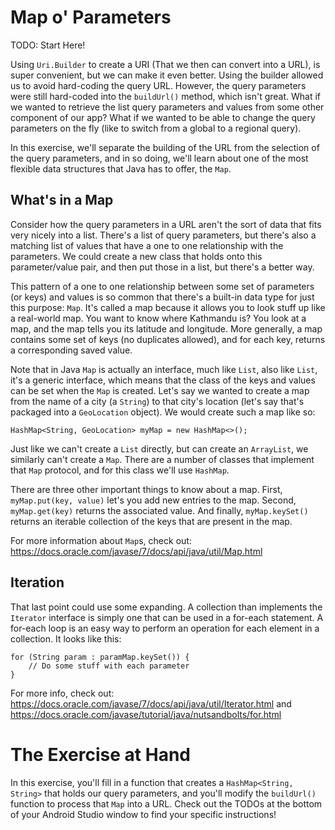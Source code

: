 # Map o' Parameters

TODO: Start Here!
 
Using `Uri.Builder` to create a URI (That we then can convert into a URL), is super convenient, but we can make it even better. Using the builder allowed us to avoid hard-coding the query URL. However, the query parameters were still hard-coded into the `buildUrl()` method, which isn't great. What if we wanted to retrieve the list query parameters and values from some other component of our app? What if we wanted to be able to change the query parameters on the fly (like to switch from a global to a regional query).

In this exercise, we'll separate the building of the URL from the selection of the query parameters, and in so doing, we'll learn about one of the most flexible data structures that Java has to offer, the `Map`.

## What's in a Map

Consider how the query parameters in a URL aren't the sort of data that fits very nicely into a list. There's a list of query parameters, but there's also a matching list of values that have a one to one relationship with the parameters. We could create a new class that holds onto this parameter/value pair, and then put those in a list, but there's a better way.
 
This pattern of a one to one relationship between some set of parameters (or keys) and values is so common that there's a built-in data type for just this purpose: `Map`. It's called a map because it allows you to look stuff up like a real-world map. You want to know where Kathmandu is? You look at a map, and the map tells you its latitude and longitude. More generally, a map contains some set of keys (no duplicates allowed), and for each key, returns a corresponding saved value.

Note that in Java `Map` is actually an interface, much like `List`, also like `List`, it's a generic interface, which means that the class of the keys and values can be set when the `Map` is created. Let's say we wanted to create a map from the name of a city (a `String`) to that city's location (let's say that's packaged into a `GeoLocation` object). We would create such a map like so:

    HashMap<String, GeoLocation> myMap = new HashMap<>();
    
Just like we can't create a `List` directly, but can create an `ArrayList`, we similarly can't create a `Map`. There are a number of classes that implement that `Map` protocol, and for this class we'll use `HashMap`.

There are three other important things to know about a map. First, `myMap.put(key, value)` let's you add new entries to the map. Second, `myMap.get(key)` returns the associated value. And finally, `myMap.keySet()` returns an iterable collection of the keys that are present in the map.

For more information about `Map`s, check out: https://docs.oracle.com/javase/7/docs/api/java/util/Map.html

## Iteration

That last point could use some expanding. A collection than implements the `Iterator` interface is simply one that can be used in a for-each statement. A for-each loop is an easy way to perform an operation for each element in a collection. It looks like this:

    for (String param : paramMap.keySet()) {
        // Do some stuff with each parameter
    }

For more info, check out: https://docs.oracle.com/javase/7/docs/api/java/util/Iterator.html and https://docs.oracle.com/javase/tutorial/java/nutsandbolts/for.html


# The Exercise at Hand

In this exercise, you'll fill in a function that creates a `HashMap<String, String>` that holds our query parameters, and you'll modify the `buildUrl()` function to process that `Map` into a URL. Check out the TODOs at the bottom of your Android Studio window to find your specific instructions!
